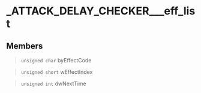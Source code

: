 # _ATTACK_DELAY_CHECKER___eff_list
 
## Members
 
> `unsigned char` byEffectCode
 
> `unsigned short` wEffectIndex
 
> `unsigned int` dwNextTime
 
